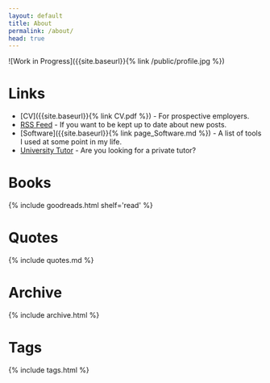 ```yaml
---
layout: default
title: About
permalink: /about/
head: true
---
```


![Work in Progress]({{site.baseurl}}{% link /public/profile.jpg %})

# Links

- [CV]({{site.baseurl}}{% link CV.pdf %}) - For prospective employers.
- [RSS Feed](/atom.xml) - If you want to be kept up to date about new posts.
- [Software]({{site.baseurl}}{% link page_Software.md %}) - A list of tools I used at some point in my life.
- [University Tutor](http://universitytutor.com/tutors/944174) - Are you looking for a private tutor?

# Books

{% include goodreads.html shelf='read' %}

# Quotes

{% include quotes.md %}

# Archive

{% include archive.html %}

# Tags

{% include tags.html %}